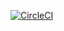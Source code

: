 [![CircleCI](https://circleci.com/gh/Deividrass2220/JAVA.svg?style=shield)](https://circleci.com/gh/Deividrass2220/JAVA)

